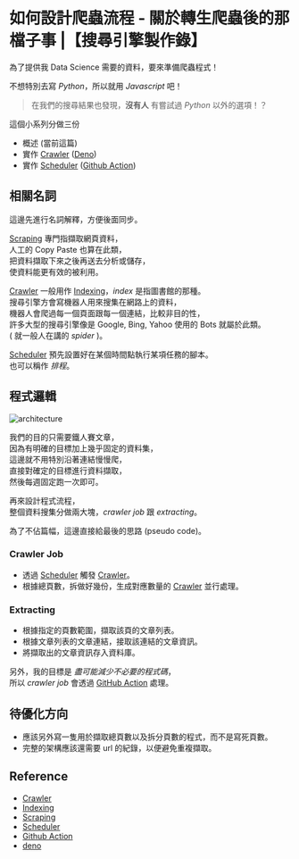 # 如何設計爬蟲流程 - 關於轉生爬蟲後的那檔子事 |【搜尋引擎製作錄】

為了提供我 Data Science 需要的資料，要來準備爬蟲程式！

不想特別去寫 _Python_，所以就用 _Javascript_ 吧！  

> 在我們的搜尋結果也發現，**沒有人** 有嘗試過 _Python_ 以外的選項！？

這個小系列分做三份  
- 概述 (當前這篇)
- 實作 [Crawler] ([Deno])
- 實作 [Scheduler] ([Github Action])

## 相關名詞

這邊先進行名詞解釋，方便後面同步。

[Scraping] 專門指擷取網頁資料，  
人工的 Copy Paste 也算在此類，  
把資料擷取下來之後再送去分析或儲存，  
使資料能更有效的被利用。

[Crawler] 一般用作 [Indexing]，_index_ 是指圖書館的那種。  
搜尋引擎方會寫機器人用來搜集在網路上的資料，  
機器人會爬過每一個頁面跟每一個連結，比較非目的性，  
許多大型的搜尋引擎像是 Google, Bing, Yahoo 使用的 Bots 就屬於此類。  
( 就一般人在講的 _spider_ )。

[Scheduler] 預先設置好在某個時間點執行某項任務的腳本。  
也可以稱作 _排程_。

## 程式邏輯

![architecture](https://upload.wikimedia.org/wikipedia/commons/thumb/d/df/WebCrawlerArchitecture.svg/1280px-WebCrawlerArchitecture.svg.png)

我們的目的只需要鐵人賽文章，  
因為有明確的目標加上幾乎固定的資料集，  
這邊就不用特別沿著連結慢慢爬，  
直接對確定的目標進行資料擷取，  
然後每週固定跑一次即可。

再來設計程式流程，  
整個資料搜集分做兩大塊，_crawler job_ 跟 _extracting_。  

為了不佔篇幅，這邊直接給最後的思路 (pseudo code)。

### Crawler Job
- 透過 [Scheduler] 觸發 [Crawler]。
- 根據總頁數，拆做好幾份，生成對應數量的 [Crawler] 並行處理。

### Extracting
- 根據指定的頁數範圍，擷取該頁的文章列表。
- 根據文章列表的文章連結，接取該連結的文章資訊。
- 將擷取出的文章資訊存入資料庫。

另外，我的目標是 _盡可能減少不必要的程式碼_，  
所以 _crawler job_ 會透過 [GitHub Action] 處理。 

## 待優化方向

- 應該另外寫一隻用於擷取總頁數以及拆分頁數的程式，而不是寫死頁數。
- 完整的架構應該還需要 url 的紀錄，以便避免重複擷取。

## Reference

- [Crawler]
- [Indexing]
- [Scraping]
- [Scheduler]
- [Github Action]
- [deno]

[Crawler]: https://en.wikipedia.org/wiki/Web_crawler
[Indexing]: https://en.wikipedia.org/wiki/Web_indexing
[Scraping]: https://en.wikipedia.org/wiki/Web_scraping
[Scheduler]: https://en.wikipedia.org/wiki/Scheduling_(computing)
[Github Action]: https://github.com/features/actions
[deno]: https://deno.land/